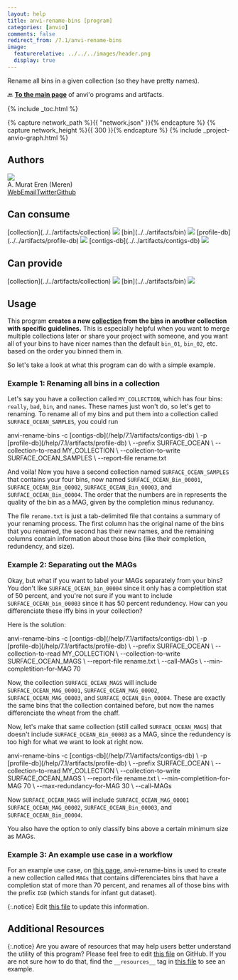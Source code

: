 ```yaml
---
layout: help
title: anvi-rename-bins [program]
categories: [anvio]
comments: false
redirect_from: /7.1/anvi-rename-bins
image:
  featurerelative: ../../../images/header.png
  display: true
---
```


Rename all bins in a given collection (so they have pretty names).

🔙 **[To the main page](../../)** of anvi'o programs and artifacts.


{% include _toc.html %}
<div id="svg" class="subnetwork"></div>
{% capture network_path %}{{ "network.json" }}{% endcapture %}
{% capture network_height %}{{ 300 }}{% endcapture %}
{% include _project-anvio-graph.html %}


## Authors

<div class="anvio-person"><div class="anvio-person-info"><div class="anvio-person-photo"><img class="anvio-person-photo-img" src="../../images/authors/meren.jpg" /></div><div class="anvio-person-info-box"><span class="anvio-person-name">A. Murat Eren (Meren)</span><div class="anvio-person-social-box"><a href="http://meren.org" class="person-social" target="_blank"><i class="fa fa-fw fa-home"></i>Web</a><a href="mailto:a.murat.eren@gmail.com" class="person-social" target="_blank"><i class="fa fa-fw fa-envelope-square"></i>Email</a><a href="http://twitter.com/merenbey" class="person-social" target="_blank"><i class="fa fa-fw fa-twitter-square"></i>Twitter</a><a href="http://github.com/meren" class="person-social" target="_blank"><i class="fa fa-fw fa-github"></i>Github</a></div></div></div></div>



## Can consume


<p style="text-align: left" markdown="1"><span class="artifact-r">[collection](../../artifacts/collection) <img src="../../images/icons/COLLECTION.png" class="artifact-icon-mini" /></span> <span class="artifact-r">[bin](../../artifacts/bin) <img src="../../images/icons/BIN.png" class="artifact-icon-mini" /></span> <span class="artifact-r">[profile-db](../../artifacts/profile-db) <img src="../../images/icons/DB.png" class="artifact-icon-mini" /></span> <span class="artifact-r">[contigs-db](../../artifacts/contigs-db) <img src="../../images/icons/DB.png" class="artifact-icon-mini" /></span></p>


## Can provide


<p style="text-align: left" markdown="1"><span class="artifact-p">[collection](../../artifacts/collection) <img src="../../images/icons/COLLECTION.png" class="artifact-icon-mini" /></span> <span class="artifact-p">[bin](../../artifacts/bin) <img src="../../images/icons/BIN.png" class="artifact-icon-mini" /></span></p>


## Usage


This program **creates a new <span class="artifact-n">[collection](/help/7.1/artifacts/collection)</span> from the <span class="artifact-n">[bin](/help/7.1/artifacts/bin)</span>s in another collection with specific guidelines.** This is especially helpful when you want to merge multiple collections later or share your project with someone, and you want all of your bins to have nicer names than the default `bin_01`, `bin_02`, etc. based on the order you binned them in. 

So let's take a look at what this program can do with a simple example. 

### Example 1: Renaming all bins in a collection 

Let's say you have a collection called `MY_COLLECTION`, which has four bins: `really`, `bad`, `bin`, and `names`. These names just won't do, so let's get to renaming. To rename all of my bins and put them into a collection called `SURFACE_OCEAN_SAMPLES`, you could run 

<div class="codeblock" markdown="1">
anvi&#45;rename&#45;bins &#45;c <span class="artifact&#45;n">[contigs&#45;db](/help/7.1/artifacts/contigs&#45;db)</span> \
                 &#45;p <span class="artifact&#45;n">[profile&#45;db](/help/7.1/artifacts/profile&#45;db)</span> \
                 &#45;&#45;prefix SURFACE_OCEAN \
                 &#45;&#45;collection&#45;to&#45;read MY_COLLECTION \
                 &#45;&#45;collection&#45;to&#45;write SURFACE_OCEAN_SAMPLES \
                 &#45;&#45;report&#45;file rename.txt
</div>

And voila! Now you have a second collection named `SURFACE_OCEAN_SAMPLES` that contains your four bins, now named  `SURFACE_OCEAN_Bin_00001`, `SURFACE_OCEAN_Bin_00002`, `SURFACE_OCEAN_Bin_00003`, and `SURFACE_OCEAN_Bin_00004`. The order that the numbers are in represents the quality of the bin as a MAG, given by the completion minus redunancy. 

The file `rename.txt` is just a tab-delimited file that contains a summary of your renaming process. The first column has the original name of the bins that you renamed, the second has their new names, and the remaining columns contain information about those bins (like their completion, redundency, and size). 

### Example 2: Separating out the MAGs 

Okay, but what if you want to label your MAGs separately from your bins? You don't like `SURFACE_OCEAN_bin_00004` since it only has a completition stat of 50 percent, and you're not sure if you want to include `SURFACE_OCEAN_bin_00003`  since it has 50 percent redundency. How can you differenciate these iffy bins in your collection? 

Here is the solution: 

<div class="codeblock" markdown="1">
anvi&#45;rename&#45;bins &#45;c <span class="artifact&#45;n">[contigs&#45;db](/help/7.1/artifacts/contigs&#45;db)</span> \
                 &#45;p <span class="artifact&#45;n">[profile&#45;db](/help/7.1/artifacts/profile&#45;db)</span> \
                 &#45;&#45;prefix SURFACE_OCEAN \
                 &#45;&#45;collection&#45;to&#45;read MY_COLLECTION \
                 &#45;&#45;collection&#45;to&#45;write SURFACE_OCEAN_MAGS \
                 &#45;&#45;report&#45;file rename.txt \ 
                 &#45;&#45;call&#45;MAGs \
                 &#45;&#45;min&#45;completition&#45;for&#45;MAG 70 
</div>

Now, the collection `SURFACE_OCEAN_MAGS` will include  `SURFACE_OCEAN_MAG_00001`, `SURFACE_OCEAN_MAG_00002`, `SURFACE_OCEAN_MAG_00003`, and `SURFACE_OCEAN_Bin_00004`. These are exactly the same bins that the collection contained before, but now the names differenciate the wheat from the chaff. 

Now, let's make that same collection (still called `SURFACE_OCEAN_MAGS`) that doesn't include `SURFACE_OCEAN_Bin_00003` as a MAG, since the redundency is too high for what we want to look at right now. 

<div class="codeblock" markdown="1">
anvi&#45;rename&#45;bins &#45;c <span class="artifact&#45;n">[contigs&#45;db](/help/7.1/artifacts/contigs&#45;db)</span> \
                 &#45;p <span class="artifact&#45;n">[profile&#45;db](/help/7.1/artifacts/profile&#45;db)</span> \
                 &#45;&#45;prefix SURFACE_OCEAN \
                 &#45;&#45;collection&#45;to&#45;read MY_COLLECTION \
                 &#45;&#45;collection&#45;to&#45;write SURFACE_OCEAN_MAGS \
                 &#45;&#45;report&#45;file rename.txt \ 
                 &#45;&#45;min&#45;completition&#45;for&#45;MAG 70 \
                 &#45;&#45;max&#45;redundancy&#45;for&#45;MAG 30 \
                 &#45;&#45;call&#45;MAGs
</div>

Now `SURFACE_OCEAN_MAGS`   will include  `SURFACE_OCEAN_MAG_00001`  `SURFACE_OCEAN_MAG_00002`,  `SURFACE_OCEAN_Bin_00003`, and `SURFACE_OCEAN_Bin_00004`.

You also have the option to only classify bins above a certain minimum size as MAGs. 

### Example 3: An example use case in a workflow

For an example use case, on [this page](http://merenlab.org/tutorials/infant-gut/#renaming-bins-in-your-collection-from-chaos-to-order), anvi-rename-bins is used to create a new collection called `MAGs` that contains differenciates bins that have a completion stat of more than 70 percent, and renames all of those bins with the prefix `IGD` (which stands for infant gut dataset). 


{:.notice}
Edit [this file](https://github.com/merenlab/anvio/tree/master/anvio/docs/programs/anvi-rename-bins.md) to update this information.


## Additional Resources



{:.notice}
Are you aware of resources that may help users better understand the utility of this program? Please feel free to edit [this file](https://github.com/merenlab/anvio/tree/master/bin/anvi-rename-bins) on GitHub. If you are not sure how to do that, find the `__resources__` tag in [this file](https://github.com/merenlab/anvio/blob/master/bin/anvi-interactive) to see an example.
